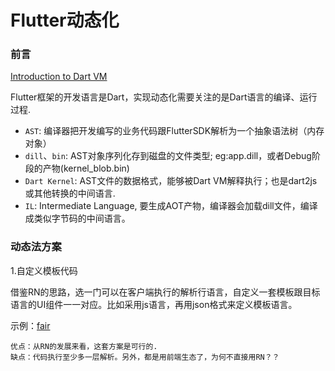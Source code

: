 # Flutter动态化

### 前言
[Introduction to Dart VM](https://mrale.ph/dartvm/)

Flutter框架的开发语言是Dart，实现动态化需要关注的是Dart语言的编译、运行过程.

- `AST`: 编译器把开发编写的业务代码跟FlutterSDK解析为一个抽象语法树（内存对象）
- `dill`、`bin`: AST对象序列化存到磁盘的文件类型; eg:app.dill，或者Debug阶段的产物(kernel_blob.bin) 
- `Dart Kernel`: AST文件的数据格式，能够被Dart VM解释执行；也是dart2js或其他转换的中间语言.
- `IL`: Intermediate Language, 要生成AOT产物，编译器会加载dill文件，编译成类似字节码的中间语言。

### 动态法方案

1.自定义模板代码

借鉴RN的思路，选一门可以在客户端执行的解析行语言，自定义一套模板跟目标语言的UI组件一一对应。比如采用js语言，再用json格式来定义模板语言。

示例：[fair](https://github.com/wuba/fair)

    优点：从RN的发展来看，这套方案是可行的.
    缺点：代码执行至少多一层解析。另外，都是用前端生态了，为何不直接用RN？？


